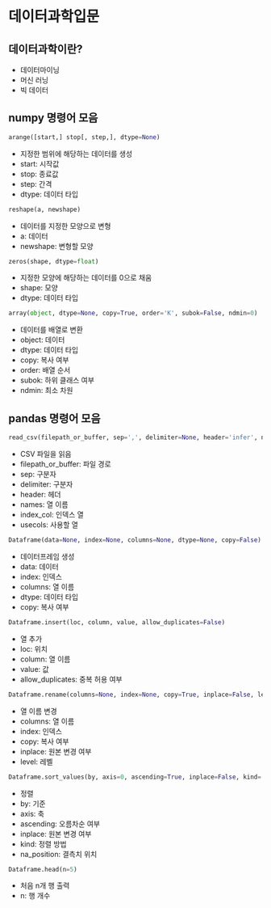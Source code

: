# 데이터과학입문

## 데이터과학이란?

- 데이터마이닝
- 머신 러닝
- 빅 데이터

## numpy 명령어 모음

```python
arange([start,] stop[, step,], dtype=None)
```

- 지정한 범위에 해당하는 데이터를 생성
- start: 시작값
- stop: 종료값
- step: 간격
- dtype: 데이터 타입

```python
reshape(a, newshape)
```

- 데이터를 지정한 모양으로 변형
- a: 데이터
- newshape: 변형할 모양

```python
zeros(shape, dtype=float)
```

- 지정한 모양에 해당하는 데이터를 0으로 채움
- shape: 모양
- dtype: 데이터 타입

```python
array(object, dtype=None, copy=True, order='K', subok=False, ndmin=0)
```

- 데이터를 배열로 변환
- object: 데이터
- dtype: 데이터 타입
- copy: 복사 여부
- order: 배열 순서
- subok: 하위 클래스 여부
- ndmin: 최소 차원

## pandas 명령어 모음

```python
read_csv(filepath_or_buffer, sep=',', delimiter=None, header='infer', names=None, index_col=None, usecols=None)
```

- CSV 파일을 읽음
- filepath_or_buffer: 파일 경로
- sep: 구분자
- delimiter: 구분자
- header: 헤더
- names: 열 이름
- index_col: 인덱스 열
- usecols: 사용할 열

```python
Dataframe(data=None, index=None, columns=None, dtype=None, copy=False)
```

- 데이터프레임 생성
- data: 데이터
- index: 인덱스
- columns: 열 이름
- dtype: 데이터 타입
- copy: 복사 여부

```python
Dataframe.insert(loc, column, value, allow_duplicates=False)
```

- 열 추가
- loc: 위치
- column: 열 이름
- value: 값
- allow_duplicates: 중복 허용 여부

```python
Dataframe.rename(columns=None, index=None, copy=True, inplace=False, level=None)
```

- 열 이름 변경
- columns: 열 이름
- index: 인덱스
- copy: 복사 여부
- inplace: 원본 변경 여부
- level: 레벨

```python
Dataframe.sort_values(by, axis=0, ascending=True, inplace=False, kind='quicksort', na_position='last')
```

- 정렬
- by: 기준
- axis: 축
- ascending: 오름차순 여부
- inplace: 원본 변경 여부
- kind: 정렬 방법
- na_position: 결측치 위치

```python
Dataframe.head(n=5)
```

- 처음 n개 행 출력
- n: 행 개수

```python